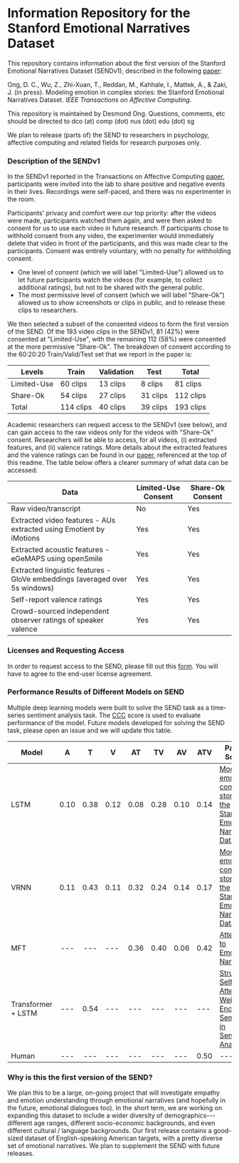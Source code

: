 # Information Repository for the Stanford Emotional Narratives Dataset

This repository contains information about the first version of the Stanford Emotional Narratives Dataset (SENDv1), described in the following [paper](http://dx.doi.org/10.1109/TAFFC.2019.2955949):

Ong, D. C., Wu, Z., Zhi-Xuan, T., Reddan, M., Kahhale, I., Mattek, A., & Zaki, J. (in press). Modeling emotion in complex stories: the Stanford Emotional Narratives Dataset. *IEEE Transactions on Affective Computing*.

This repository is maintained by Desmond Ong. Questions, comments, etc should be directed to dco (at) comp (dot) nus (dot) edu (dot) sg

We plan to release (parts of) the SEND to researchers in psychology, affective computing and related fields for research purposes only.





### Description of the SENDv1

In the SENDv1 reported in the Transactions on Affective Computing [paper](http://dx.doi.org/10.1109/TAFFC.2019.2955949), participants were invited into the lab to share positive and negative events in their lives. Recordings were self-paced, and there was no experimenter in the room. 

Participants' privacy and comfort were our top priority: after the videos were made, participants watched them again, and were then asked to consent for us to use each video in future research. If participants chose to withhold consent from any video, the experimenter would immediately delete that video in front of the participants, and this was made clear to the participants. Consent was entirely voluntary, with no penalty for withholding consent. 

- One level of consent (which we will label "Limited-Use") allowed us to let future participants watch the videos (for example, to collect additional ratings), but not to be shared with the general public.
- The most permissive level of consent (which we will label "Share-Ok") allowed us to show screenshots or clips in public, and to release these clips to researchers.

We then selected a subset of the consented videos to form the first version of the SEND. Of the 193 video clips in the SENDv1, 81 (42%) were consented at "Limited-Use", with the remaining 112 (58%) were consented at the more permissive "Share-Ok". The breakdown of consent according to the 60:20:20 Train/Valid/Test set that we report in the paper is:


| Levels | Train | Validation | Test | Total |
| ---  | --- | --- | --- | --- |
| Limited-Use | 60 clips | 13 clips | 8 clips | 81 clips |
| Share-Ok | 54 clips | 27 clips | 31 clips | 112 clips |
| Total | 114 clips | 40 clips | 39 clips | 193 clips |


Academic researchers can request access to the SENDv1 (see below), and can gain access to the raw videos only for the videos with "Share-Ok" consent. Researchers will be able to access, for all videos, (i) extracted features, and (ii) valence ratings. More details about the extracted features and the valence ratings can be found in our [paper](http://dx.doi.org/10.1109/TAFFC.2019.2955949), referenced at the top of this readme. The table below offers a clearer summary of what data can be accessed:


| Data | Limited-Use Consent | Share-Ok Consent |
| --- | --- | --- |
| Raw video/transcript | No | Yes |
| Extracted video features - AUs extracted using Emotient by iMotions | Yes | Yes |
| Extracted acoustic features - eGeMAPS using openSmile | Yes | Yes |
| Extracted linguistic features - GloVe embeddings (averaged over 5s windows) | Yes | Yes |
| Self-report valence ratings | Yes | Yes |
| Crowd-sourced independent observer ratings of speaker valence | Yes | Yes |


### Licenses and Requesting Access

In order to request access to the SEND, please fill out this [form](https://docs.google.com/forms/d/e/1FAIpQLSeDOEVB5p_W-MagZbIKQoB3pFCb0JW-NX7Br068M8m1ILJ3Lg/viewform?usp=sf_link). You will have to agree to the end-user license agreement.


### Performance Results of Different Models on SEND
Multiple deep learning models were built to solve the SEND task as a time-series sentiment analysis task. The [CCC](https://en.wikipedia.org/wiki/Concordance_correlation_coefficient) score is used to evaluate performance of the model. Future models developed for solving the SEND task, please open an issue and we will update this table.

| Model           | A | T | V | AT | TV | AV | ATV | Paper / Source |  Code |
| ------------- | :-----:| :-----:| --- | --- | --- | --- | --- | --- | --- |
| LSTM | 0.10 | 0.38 | 0.12 | 0.08 | 0.28 | 0.10 | 0.14 | [Modeling emotion in complex stories: the Stanford Emotional Narratives Dataset](https://arxiv.org/pdf/1912.05008.pdf) | [Official](https://github.com/desmond-ong/TAC-EA-model) |
| VRNN | 0.11 | 0.43 | 0.11 | 0.32 | 0.24 | 0.14 | 0.17 | [Modeling emotion in complex stories: the Stanford Emotional Narratives Dataset](https://arxiv.org/pdf/1912.05008.pdf) | [Official](https://github.com/desmond-ong/TAC-EA-model) |
| MFT | --- | --- | --- | 0.36 | 0.40 | 0.06 | 0.42 | [Attending to Emotional Narratives](arxiv.org/abs/1907.04197) | [Official](https://github.com/frankaging/ACII2019-transformer) |
| Transformer + LSTM | --- | 0.54 | --- | --- | --- | --- | --- | [Structured Self-Attention Weights Encode Semantics in Sentiment Analysis](https://arxiv.org/abs/2010.04922) | [Official](https://github.com/frankaging/LAT_for_Transformer) |
| Human | --- | --- | --- | --- | --- | --- | 0.50 | --- | --- |

### Why is this the first version of the SEND?

We plan this to be a large, on-going project that will investigate empathy and emotion understanding through emotional narratives (and hopefully in the future, emotional dialogues too). In the short term, we are working on expanding this dataset to include a wider diversity of demographics---different age ranges, different socio-economic backgrounds, and even different cultural / language backgrounds. Our first release contains a good-sized dataset of English-speaking American targets, with a pretty diverse set of emotional narratives. We plan to supplement the SEND with future releases.


